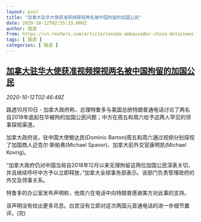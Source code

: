 ```yaml
---
layout: post
title: "加拿大驻华大使获准视频探视两名被中国拘留的加国公民"
date: 2020-10-12T02:55:33.000Z
author: 路透
from: https://cn.reuters.com/article/canada-ambassador-china-detainees-1012-idCNKBS26X08E
tags: [ 路透 ]
categories: [ 路透 ]
---
```

<!--1602471333000-->
[加拿大驻华大使获准视频探视两名被中国拘留的加国公民](https://cn.reuters.com/article/canada-ambassador-china-detainees-1012-idCNKBS26X08E)
------

<div>
<div><i>2020-10-12T02:46:49Z</i></div><p>路透10月10日 - 加拿大政府称，总理特鲁多与美国总统特朗普通电话讨论了两名自2018年底起在华被拘的加国公民问题；中方在周五和周六给予这两人罕见的领事探视渠道。</p><p>加拿大政府说，驻中国大使鲍达民(Dominic Barton)周五和周六通过视频分别探视了加国商人迈克尔·斯帕弗(Michael Spavor)、加拿大前外交官康明凯(Michael Kovrig)。</p><p>“加拿大政府仍对中国当局自2018年12月以来无理拘留这两位加国公民深表关切，并且继续呼吁中方予以立即释放，”加拿大全球事务部表示。该部门负责管理政府的外交及领事关系。</p><p>特鲁多的办公室发布声明称，他周六在电话中向特朗普感谢美方对此事的支持。</p><p>该声明没有给出更多讯息。白宫没有立即对这次两国元首通电话的进一步细节置评。(完)</p>
</div>
